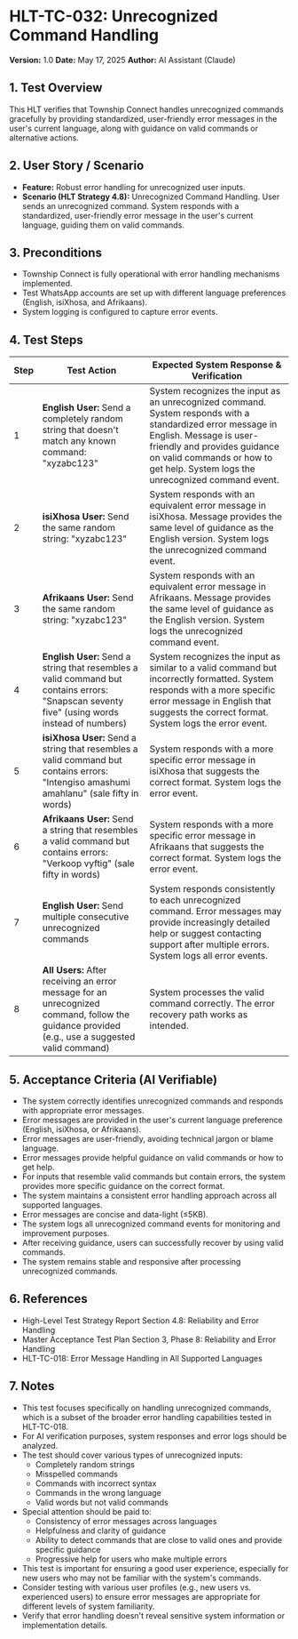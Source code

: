 # HLT-TC-032: Unrecognized Command Handling

**Version:** 1.0
**Date:** May 17, 2025
**Author:** AI Assistant (Claude)

## 1. Test Overview
This HLT verifies that Township Connect handles unrecognized commands gracefully by providing standardized, user-friendly error messages in the user's current language, along with guidance on valid commands or alternative actions.

## 2. User Story / Scenario
* **Feature:** Robust error handling for unrecognized user inputs.
* **Scenario (HLT Strategy 4.8):** Unrecognized Command Handling. User sends an unrecognized command. System responds with a standardized, user-friendly error message in the user's current language, guiding them on valid commands.

## 3. Preconditions
* Township Connect is fully operational with error handling mechanisms implemented.
* Test WhatsApp accounts are set up with different language preferences (English, isiXhosa, and Afrikaans).
* System logging is configured to capture error events.

## 4. Test Steps

| Step | Test Action | Expected System Response & Verification |
|------|-------------|----------------------------------------|
| 1 | **English User:** Send a completely random string that doesn't match any known command: "xyzabc123" | System recognizes the input as an unrecognized command. System responds with a standardized error message in English. Message is user-friendly and provides guidance on valid commands or how to get help. System logs the unrecognized command event. |
| 2 | **isiXhosa User:** Send the same random string: "xyzabc123" | System responds with an equivalent error message in isiXhosa. Message provides the same level of guidance as the English version. System logs the unrecognized command event. |
| 3 | **Afrikaans User:** Send the same random string: "xyzabc123" | System responds with an equivalent error message in Afrikaans. Message provides the same level of guidance as the English version. System logs the unrecognized command event. |
| 4 | **English User:** Send a string that resembles a valid command but contains errors: "Snapscan seventy five" (using words instead of numbers) | System recognizes the input as similar to a valid command but incorrectly formatted. System responds with a more specific error message in English that suggests the correct format. System logs the error event. |
| 5 | **isiXhosa User:** Send a string that resembles a valid command but contains errors: "Intengiso amashumi amahlanu" (sale fifty in words) | System responds with a more specific error message in isiXhosa that suggests the correct format. System logs the error event. |
| 6 | **Afrikaans User:** Send a string that resembles a valid command but contains errors: "Verkoop vyftig" (sale fifty in words) | System responds with a more specific error message in Afrikaans that suggests the correct format. System logs the error event. |
| 7 | **English User:** Send multiple consecutive unrecognized commands | System responds consistently to each unrecognized command. Error messages may provide increasingly detailed help or suggest contacting support after multiple errors. System logs all error events. |
| 8 | **All Users:** After receiving an error message for an unrecognized command, follow the guidance provided (e.g., use a suggested valid command) | System processes the valid command correctly. The error recovery path works as intended. |

## 5. Acceptance Criteria (AI Verifiable)
* The system correctly identifies unrecognized commands and responds with appropriate error messages.
* Error messages are provided in the user's current language preference (English, isiXhosa, or Afrikaans).
* Error messages are user-friendly, avoiding technical jargon or blame language.
* Error messages provide helpful guidance on valid commands or how to get help.
* For inputs that resemble valid commands but contain errors, the system provides more specific guidance on the correct format.
* The system maintains a consistent error handling approach across all supported languages.
* Error messages are concise and data-light (≤5KB).
* The system logs all unrecognized command events for monitoring and improvement purposes.
* After receiving guidance, users can successfully recover by using valid commands.
* The system remains stable and responsive after processing unrecognized commands.

## 6. References
* High-Level Test Strategy Report Section 4.8: Reliability and Error Handling
* Master Acceptance Test Plan Section 3, Phase 8: Reliability and Error Handling
* HLT-TC-018: Error Message Handling in All Supported Languages

## 7. Notes
* This test focuses specifically on handling unrecognized commands, which is a subset of the broader error handling capabilities tested in HLT-TC-018.
* For AI verification purposes, system responses and error logs should be analyzed.
* The test should cover various types of unrecognized inputs:
  * Completely random strings
  * Misspelled commands
  * Commands with incorrect syntax
  * Commands in the wrong language
  * Valid words but not valid commands
* Special attention should be paid to:
  * Consistency of error messages across languages
  * Helpfulness and clarity of guidance
  * Ability to detect commands that are close to valid ones and provide specific guidance
  * Progressive help for users who make multiple errors
* This test is important for ensuring a good user experience, especially for new users who may not be familiar with the system's commands.
* Consider testing with various user profiles (e.g., new users vs. experienced users) to ensure error messages are appropriate for different levels of system familiarity.
* Verify that error handling doesn't reveal sensitive system information or implementation details.